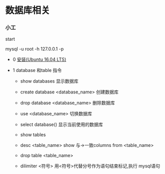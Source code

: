 # 数据库相关
### 小工

start

mysql -u root -h 127.0.0.1 -p 

* 0 [安装(Ubuntu 16.04 LTS)](https://dev.mysql.com/doc/mysql-apt-repo-quick-guide/en/)

* 1 database 和table 指令

  * show databases 显示数据库
  * create database <database_name> 创建数据库
  * drop database <database_name>  删除数据库
  * use <database_name>  切换数据库
  * select database() 显示当前使用的数据库
  
  * show tables
  * desc <table_name> show 与→一致columns from <table_name>
  * drop table <table_name>
  
  * dilimiter <符号> 用<符号>代替分号作为语句结束标记,执行 mysql语句

